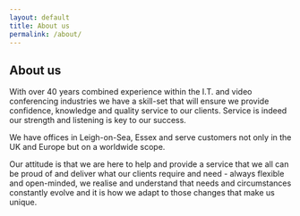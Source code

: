 ```yaml
---
layout: default
title: About us
permalink: /about/
---
```


<div class="about-history">
  <h2>About us</h2>
  <p>
    With over 40 years combined experience within the I.T. and video conferencing industries we have a skill-set that will ensure we provide confidence, knowledge and quality service to our clients. Service is indeed our strength and listening is key to our success.
  </p>
  <p>
    We have offices in Leigh-on-Sea, Essex and serve customers not only in the UK and Europe but on a worldwide scope. 
  </p>
  <p>
    Our attitude is that we are here to help and provide a service that we all can be proud of and deliver what our clients require and need - always flexible and open-minded, we realise and understand that needs and circumstances constantly evolve and it is how we adapt to those changes that make us unique. 
  </p>
</div>